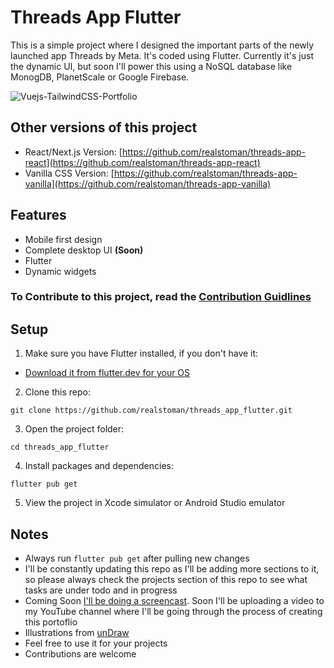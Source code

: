 # Threads App Flutter

This is a simple project where I designed the important parts of the newly launched app Threads by Meta. It's coded using Flutter. Currently it's just the dynamic UI, but soon I'll power this using a NoSQL database like MonogDB, PlanetScale or Google Firebase.

![Vuejs-TailwindCSS-Portfolio](https://user-images.githubusercontent.com/16396664/140909796-815239e4-a986-46ad-bbd0-4b166127bbb8.JPG)

## Other versions of this project

-   React/Next.js Version: [https://github.com/realstoman/threads-app-react](https://github.com/realstoman/threads-app-react)
-   Vanilla CSS Version: [https://github.com/realstoman/threads-app-vanilla](https://github.com/realstoman/threads-app-vanilla)

## Features

-   Mobile first design
-   Complete desktop UI <b>(Soon)</b>
-   Flutter
-   Dynamic widgets

### To Contribute to this project, read the [Contribution Guidlines](https://github.com/realstoman/vuejs-tailwindcss-portfolio/blob/main/CONTRIBUTING.md)

## Setup

1. Make sure you have Flutter installed, if you don't have it:

-   [Download it from flutter.dev for your OS](https://docs.flutter.dev/get-started/install)

2. Clone this repo:

```
git clone https://github.com/realstoman/threads_app_flutter.git
```

3. Open the project folder:

```
cd threads_app_flutter
```

4. Install packages and dependencies:

```
flutter pub get
```

5. View the project in Xcode simulator or Android Studio emulator

## Notes

-   Always run `flutter pub get` after pulling new changes
-   I'll be constantly updating this repo as I'll be adding more sections to it, so please always check the projects section of this repo to see what tasks are under todo and in progress
-   Coming Soon [I'll be doing a screencast](https://www.youtube.com/realstoman). Soon I'll be uploading a video to my YouTube channel where I'll be going through the process of creating this portoflio
-   Illustrations from [unDraw](https://undraw.co)
-   Feel free to use it for your projects
-   Contributions are welcome
